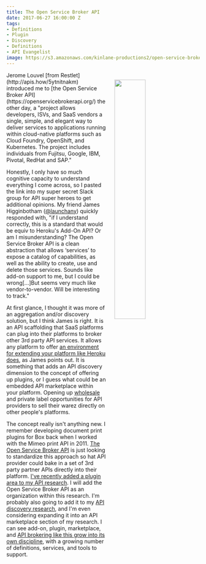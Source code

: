 ```yaml
---
title: The Open Service Broker API
date: 2017-06-27 16:00:00 Z
tags:
- Definitions
- Plugin
- Discovery
- Definitions
- API Evangelist
image: https://s3.amazonaws.com/kinlane-productions2/open-service-broker-api/osbapi_logo_concept3_wtm.png
---
```


<p><a href="https://openservicebrokerapi.org/"><img src="https://s3.amazonaws.com/kinlane-productions2/open-service-broker-api/osbapi_logo_concept3_wtm.png" align="right" width="40%" style="padding: 20px;" /></a></p>Jerome Louvel [from Restlet](http://apis.how/5ytnitnakm) introduced me to [the Open Service Broker API](https://openservicebrokerapi.org/) the other day, a "project allows developers, ISVs, and SaaS vendors a single, simple, and elegant way to deliver services to applications running within cloud-native platforms such as Cloud Foundry, OpenShift, and Kubernetes. The project includes individuals from Fujitsu, Google, IBM, Pivotal, RedHat and SAP."

Honestly, I only have so much cognitive capacity to understand everything I come across, so I pasted the link into my super secret Slack group for API super heroes to get additional opinions. My friend James Higginbotham ([@launchany](https://twitter.com/launchany)) quickly responded with, "if I understand correctly, this is a standard that would be equiv to Heroku's Add-On API? Or am I misunderstanding? The Open Service Broker API is a clean abstraction that allows ‘services’ to expose a catalog of capabilities, as well as the ability to create, use and delete those services. Sounds like add-on support to me, but I could be wrong[...]But seems very much like vendor-to-vendor. Will be interesting to track."

At first glance, I thought it was more of an aggregation and/or discovery solution, but I think James is right. It is an API scaffolding that SaaS platforms can plug into their platforms to broker other 3rd party API services. It allows any platform to offer [an environment for extending your platform like Heroku does](https://devcenter.heroku.com/categories/extending-heroku), as James points out. It is something that adds an API discovery dimension to the concept of offering up plugins, or I guess what could be an embedded API marketplace within your platform. Opening up [wholesale](http://apievangelist.com/2014/01/30/what-will-it-take-to-sell-my-api-as-a-wholesale-resource/) and private label opportunities for API providers to sell their warez directly on other people's platforms.

The concept really isn't anything new. I remember developing document print plugins for Box back when I worked with the Mimeo print API in 2011. [The Open Service Broker API](https://openservicebrokerapi.org/) is just looking to standardize this approach so hat  API provider could bake in a set of 3rd party partner APIs directly into their platform. [I've recently added a plugin area to my API research](http://plugin.apievangelist.com/). I will add the Open Service Broker API as an organization within this research. I'm probably also going to add it to my [API discovery research](http://discovery.apievangelist.com/), and I'm even considering expanding it into an API marketplace section of my research.  I can see add-on, plugin, marketplace, and [API brokering like this grow into its own discipline](http://apievangelist.com/2014/10/10/exploring-the-possibilities-of-being-an-api-broker/), with a growing number of definitions, services, and tools to support.
